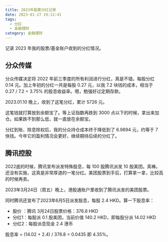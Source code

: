 ```yaml
---
title: 2023年股票分红记录
date: 2023-01-27 19:12:41
tags:
  - 分红
  - 金融理财
category: 金融理财
---
```


记录 2023 年我的股票/基金账户收到的分红情况。

<!-- more -->

## 分众传媒

分众传媒决定将 2022 年前三季度的所有利润进行分红，真是不错。每股分红 0.14 元。加上年初的分红一共是每股 0.27 元，以我 7.2 块钱的成本，相当于 0.27 / 7.2 = 3.75% 的股息收益率。嗯，勉强好过定期存款。

2023.01.10 晚上，收到了这笔分红，累计 5726 元。

这笔钱就打算放到余额宝了。等上证指数再跌到 3000 点以下的时候，拿出来加仓。如果跌不到那么低，就一直放在余额宝。

分红到账、除息除权后，我的分众持仓成本终于降低到了 6.9894 元，约等于 7 快钱。今年它的盈利情况会更好，继续期待后续的分红了。

## 腾讯控股

2022底的时候，腾讯宣布派发特殊股息，每 100 股腾讯派发 10 股美团。真棒。还没有实施，这真是非常厚道的一笔分红。美团股票到手后，打算拿一拿，比较高的时候再卖。

2023年3月24日（周五）晚上，港股通账户里收到了腾讯派发的美团股票。

同时腾讯还宣布了2023年6月5日派发股息，每股 2.4 HKD。算一下股息率：

- 股价 ：腾讯 3月24日股票价格：376.8 HKD
- 分红1：每股派 0.1 股美团，当前价值 140.2 HKD，即每股分派 14.02 HKD
- 分红2：每股派息现金 2.4 港币

股息率 = (14.02 + 2.4) / 376.8 = 0.0435 即 4.35%。
